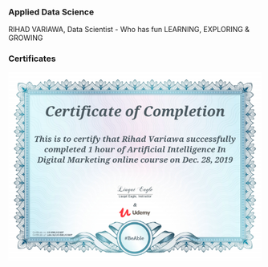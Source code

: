### Applied Data Science
RIHAD VARIAWA, Data Scientist - Who has fun LEARNING, EXPLORING & GROWING

### Certificates

<p align="center">
  <img src="./img/AI_Digital_Marketing.png"/>
</p>